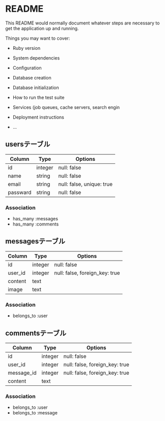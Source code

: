 # README

This README would normally document whatever steps are necessary to get the
application up and running.

Things you may want to cover:

* Ruby version

* System dependencies

* Configuration

* Database creation

* Database initialization

* How to run the test suite

* Services (job queues, cache servers, search engin


* Deployment instructions

* ...


## usersテーブル

|Column|Type|Options|
|------|----|-------|
|id|integer|null: false|
|name|string|null: false|
|email|string|null: false, unique: true|
|passward|string|null: false|

### Association
- has_many :messages
- has_many :comments

## messagesテーブル

|Column|Type|Options|
|------|----|-------|
|id|integer|null: false|
|user_id|integer|null: false, foreign_key: true|
|content|text|
|image|text|

### Association
- belongs_to :user

## commentsテーブル

|Column|Type|Options|
|------|----|-------|
|id|integer|null: false|
|user_id|integer|null: false, foreign_key: true|
|message_id|integer|null: false, foreign_key: true|
|content|text|

### Association
- belongs_to :user
- belongs_to :message
